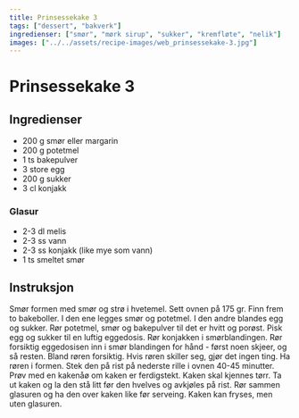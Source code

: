 ```yaml
---
title: Prinsessekake 3
tags: ["dessert", "bakverk"]
ingredienser: ["smør", "mørk sirup", "sukker", "kremfløte", "nelik"]
images: ["../../assets/recipe-images/web_prinsessekake-3.jpg"]
---
```


# Prinsessekake 3

## Ingredienser

- 200 g smør eller margarin
- 200 g potetmel
- 1 ts bakepulver
- 3 store egg
- 200 g sukker
- 3 cl konjakk

### Glasur

- 2-3 dl melis
- 2-3 ss vann
- 2-3 ss konjakk (like mye som vann)
- 1 ts smeltet smør

## Instruksjon

Smør formen med smør og strø i hvetemel. Sett ovnen på 175 gr. Finn frem to bakeboller. I den ene legges smør og potetmel. I den andre blandes egg og sukker. Rør potetmel, smør og bakepulver til det er hvitt og porøst. Pisk egg og sukker til en luftig eggedosis. Rør konjakken i smørblandingen. Rør forsiktig eggedosisen inn i smør blandingen for hånd - først noen skjeer, og så resten. Bland røren forsiktig. Hvis røren skiller seg, gjør det ingen ting. Ha røren i formen. Stek den på rist på nederste rille i ovnen 40-45 minutter. Prøv med en kakenåø om kaken er ferdigstekt. Kaken skal kjennes tørr. Ta ut kaken og la den stå litt før den hvelves og avkjøles på rist. Rør sammen glasuren og ha den over kaken like før serveing. Kaken kan fryses, men uten glasuren.
